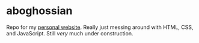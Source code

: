 # aboghossian

Repo for my [personal website](https://aboghossian.github.io/). Really just messing around with HTML, CSS, and JavaScript. Still _very_ much under construction.
